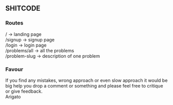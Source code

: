 ## SHITCODE

### Routes

/ -> landing page 
<br/>
/signup -> signup page 
<br/>
/login -> login page
<br/>
/problems/all -> all the problems 
<br/> 
/problem-slug -> description of one problem

### Favour

If you find any mistakes, wrong approach or even slow approach it would be big help you drop a comment or something
and please feel free to critique or give feedback. 
<br/>
Arigato 
